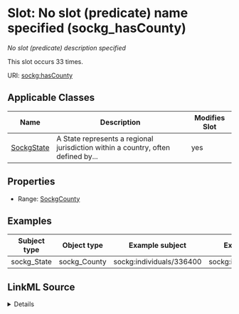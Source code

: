 

# Slot: No slot (predicate) name specified (sockg_hasCounty)


_No slot (predicate) description specified_






This slot occurs 33 times.


URI: [sockg:hasCounty](https://idir.uta.edu/sockg-ontology/docs/hasCounty)



<!-- no inheritance hierarchy -->





## Applicable Classes

| Name | Description | Modifies Slot |
| --- | --- | --- |
| [SockgState](../classes/SockgState.md) | A State represents a regional jurisdiction within a country, often defined by... |  yes  |







## Properties

* Range: [SockgCounty](../classes/SockgCounty.md)






## Examples

| Subject type | Object type | Example subject | Example object | Occurrences |
| --- | --- | --- | --- | --- |
| sockg_State | sockg_County | sockg:individuals/336400 | sockg:individuals/46904 | 33 |




## LinkML Source

<details>

```yaml
name: sockg_hasCounty
annotations:
  count:
    tag: count
    value: 33
description: No slot (predicate) description specified
title: No slot (predicate) name specified
examples:
- object:
    example_object: sockg:individuals/46904
    example_object_type: sockg_County
    example_predicate: sockg:hasCounty
    example_subject: sockg:individuals/336400
    example_subject_type: sockg_State
from_schema: soc-kg
rank: 1000
domain: sockg_State
slot_uri: sockg:hasCounty
alias: sockg_hasCounty
domain_of:
- sockg_State
range: sockg_County

```
</details>